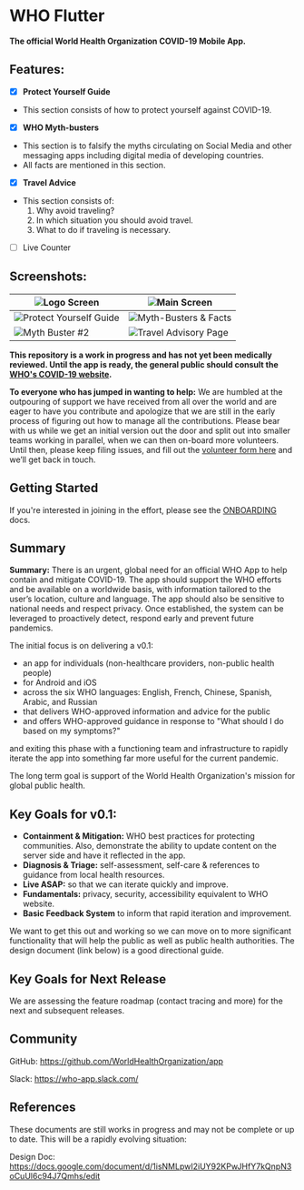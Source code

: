 # WHO Flutter 

**The official World Health Organization COVID-19 Mobile App.**

## Features:

 - [X] **Protect Yourself Guide**
 - This section consists of how to protect yourself against COVID-19.
 - [X] **WHO Myth-busters**
 - This section is to falsify the myths circulating on Social Media and other messaging apps including digital media of developing countries.
 - All facts are mentioned in this section.
 - [X] **Travel Advice**
 
 - This section consists of:
	 1. Why avoid traveling?
	 2. In which situation you should avoid travel.
	 3. What to do if traveling is necessary.
 - [ ] Live Counter
## Screenshots:
| ![Logo Screen](https://github.com/RaiAnsar/app/blob/master/client/flutter/Screenshots/logoScreen.jpeg?raw=true) | ![Main Screen](https://github.com/RaiAnsar/app/blob/master/client/flutter/Screenshots/Main%20Screen.jpeg?raw=true) |
|--|--|
| ![Protect Yourself Guide](https://github.com/RaiAnsar/app/blob/master/client/flutter/Screenshots/page1_1.jpeg?raw=true) | ![Myth-Busters & Facts](https://github.com/RaiAnsar/app/blob/master/client/flutter/Screenshots/page2_1.jpeg?raw=true) |
| ![Myth Buster #2](https://github.com/RaiAnsar/app/blob/master/client/flutter/Screenshots/page2_4.jpeg?raw=true) | ![Travel Advisory Page](https://github.com/RaiAnsar/app/blob/master/client/flutter/Screenshots/page3_1.jpeg?raw=true) |







**This repository is a work in progress and has not yet been medically reviewed.  Until the app is ready, the general public should consult the [WHO's COVID-19 website](https://www.who.int/emergencies/diseases/novel-coronavirus-2019).**

**To everyone who has jumped in wanting to help:** We are humbled at the outpouring of support we have received from all over the world and are eager to have you contribute and apologize that we are still in the early process of figuring out how to manage all the contributions.  Please bear with us while we get an initial version out the door and split out into smaller teams working in parallel, when we can then on-board more volunteers.  Until then, please keep filing issues, and fill out the [volunteer form here](https://forms.gle/FUugWvUVvMcV3dLJA) and we’ll get back in touch.

## Getting Started

If you're interested in joining in the effort, please see the [ONBOARDING](ONBOARDING.md) docs.

## Summary

**Summary:** There is an urgent, global need for an official WHO App to help contain and mitigate COVID-19. The app should support the WHO efforts and be available on a worldwide basis, with information tailored to the user’s location, culture and language. The app should also be sensitive to national needs and respect privacy. Once established, the system can be leveraged to proactively detect, respond early and prevent future pandemics.

The initial focus is on delivering a v0.1:
* an app for individuals (non-healthcare providers, non-public health people) 
* for Android and iOS 
* across the six WHO languages: English, French, Chinese, Spanish, Arabic, and Russian
* that delivers WHO-approved information and advice for the public
* and offers WHO-approved guidance in response to "What should I do based on my symptoms?"

and exiting this phase with a functioning team and infrastructure to rapidly iterate the app into something far more useful for the current pandemic. 

The long term goal is support of the World Health Organization's mission for global public health.

## Key Goals for v0.1:
* **Containment & Mitigation:** WHO best practices for protecting communities. Also, demonstrate the ability to update content on the server side and have it reflected in the app. 
* **Diagnosis & Triage:** self-assessment, self-care & references to guidance from local health resources. 
* **Live ASAP:** so that we can iterate quickly and improve. 
* **Fundamentals:** privacy, security, accessibility equivalent to WHO website. 
* **Basic Feedback System** to inform that rapid iteration and improvement. 

We want to get this out and working so we can move on to more significant functionality that will help the public as well as public health authorities. The design document (link below) is a good directional guide. 

## Key Goals for Next Release

We are assessing the feature roadmap (contact tracing and more) for the next and subsequent releases.

## Community

GitHub: https://github.com/WorldHealthOrganization/app

Slack: https://who-app.slack.com/


## References

These documents are still works in progress and may not be complete or up to date. This will be a rapidly evolving situation:

Design Doc:
https://docs.google.com/document/d/1isNMLpwI2iUY92KPwJHfY7kQnpN3oCuUl6c94J7Qmhs/edit
